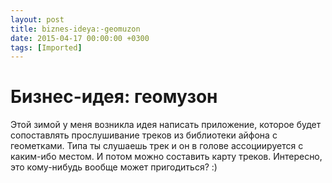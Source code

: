 ```yaml
---
layout: post
title: biznes-ideya:-geomuzon
date: 2015-04-17 00:00:00 +0300
tags: [Imported]
---
```

# Бизнес-идея: геомузон

Этой зимой у меня возникла идея написать приложение, которое будет сопоставлять прослушивание треков из библиотеки айфона с геометками.
Типа ты слушаешь трек и он в голове ассоциируется с каким-ибо местом. И потом можно составить карту треков. Интересно, это кому-нибудь вообще может пригодиться? :)